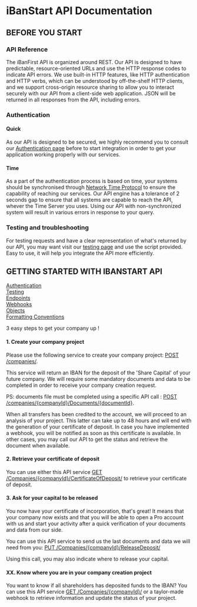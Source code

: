 # iBanStart API Documentation

## BEFORE YOU START ##

### API Reference ###

The iBanFirst API is organized around REST. Our API is designed to have predictable, resource-oriented URLs and use the HTTP response codes to indicate API errors. We use built-in HTTP features, like HTTP authentication and HTTP verbs, which can be understood by off-the-shelf HTTP clients, and we support cross-origin resource sharing to allow you to interact securely with our API from a client-side web application. JSON will be returned in all responses from the API, including errors.

### Authentication ###

#### Quick ####

As our API is designed to be secured, we highly recommend you to consult our [Authentication page](./services/Auth.md) before to start integration in order to get your application working properly with our services.

#### Time ####

As a part of the authentication process is based on time, your systems should be synchronised through [Network Time Protocol](https://en.wikipedia.org/wiki/Network_Time_Protocol) to ensure the capability of reaching our services. Our API engine has a tolerance of 2 seconds gap to ensure that all systems are capable to reach the API, whever the Time Server you uses. Using our API with non-synchronized system will result in various errors in response to your query. 

### Testing and troubleshooting ###

For testing requests and have a clear representation of what's returned by our API, you may want visit our [testing page](./services/Testing.md) and use the script provided. Easy to use, it will help you integrate the API more efficiently. 

## GETTING STARTED WITH IBANSTART API ##

[Authentication](./services/Auth.md)  
[Testing](./services/Testing.md)  
[Endpoints](./services/API_compagny_creation.md)  
[Webhooks](./services/Webhooks.md)  
[Objects](./objects/objects.md)  
[Formatting Conventions](./conventions/formattingConventions.md) 

3 easy steps to get your company up !

#### 1. Create your company project ####

Please use the following service to create your company project: [POST /companies/](./services/API_compagny_creation.md#post_company).

This service will return an IBAN for the deposit of the 'Share Capital' of your future company.
We will require some mandatory documents and data to be completed in order to receive your company creation request.

PS: documents file must be completed using a specific API call : [POST /companies/{companyId}/Documents/{documentId}](./services/API_compagny_creation.md#post_documents_on_company).

When all transfers has been credited to the account, we will proceed to an analysis of your project. This latter can take up to 48 hours and will end with the generation of your certificate of deposit. In case you have implemented a webhook, you will be notified as soon as this certificate is available. In other cases, you may call our API to get the status and retrieve the document when available.

#### 2. Retrieve your certificate of deposit ####

You can use either this API service [GET /Companies/{companyId}/CertificateOfDeposit/](./services/API_compagny_creation.md#get_certificateofdeposit_on_company) to retrieve your certificate of deposit.

#### 3. Ask for your capital to be released  ####

You now have your certificate of incorporation, that's great! It means that your company now exists and that you will be able to open a Pro account with us and start your activity after a quick verification of your documents and data from our side.

You can use this API service to send us the last documents and data we will need from you: [PUT /Companies/{companyId}/ReleaseDeposit/](./services/API_compagny_creation.md#put_releasedeposit_on_company)
 
Using this call, you may also indicate where to release your capital. 

#### XX. Know where you are in your company creation project ####

You want to know if all shareholders has deposited funds to the IBAN? You can use this API service [GET /Companies/{companyId}/](./services/API_compagny_creation.md#get_company) or a taylor-made webhook to retrieve information and update the status of your project.
